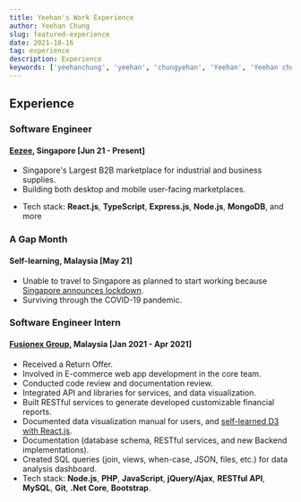 ```yaml
---
title: Yeehan's Work Experience
author: Yeehan Chung
slug: featured-experience
date: 2021-10-16
tag: experience
description: Experience
keywords: ['yeehanchung', 'yeehan', 'chungyehan', 'Yeehan', 'Yeehan chung', 'chungyeehan', 'singapore', 'malaysia', software engineer]
---
```


## Experience

### Software Engineer

#### [Eezee](https://eezee.co), Singapore [Jun 21 - Present]

- Singapore's Largest B2B marketplace for industrial and business supplies.
- Building both desktop and mobile user-facing marketplaces.
<!-- - Write clean, readable and reusable codes.
- Drive front-end state-of-the-art practices and architecture.
- Mentor junior engineers, and drive technical decisions.
- Passionate about fostering a culture of learning, mentoring and sharing. -->
- Tech stack: **React.js**, **TypeScript**, **Express.js**, **Node.js**, **MongoDB**, and more

### A Gap Month

#### Self-learning, Malaysia [May 21]

- Unable to travel to Singapore as planned to start working because [Singapore announces lockdown](https://www.forbes.com/sites/siladityaray/2021/05/14/singapore-announces-lockdown-like-restrictions-as-local-covid-cases-flare-up/?sh=47ea4189200c).
- Surviving through the COVID-19 pandemic.

### Software Engineer Intern

#### [Fusionex Group](https://www.fusionexgroup.com/), Malaysia [Jan 2021 - Apr 2021]

- Received a Return Offer.
- Involved in E-commerce web app development in the core team.
- Conducted code review and documentation review.
- Integrated API and libraries for services, and data visualization.
- Built RESTful services to generate developed customizable financial reports.
- Documented data visualization manual for users, and [self-learned D3 with React.js](https://vizhub.com/cyeehan).
- Documentation (database schema, RESTful services, and new Backend implementations).
- Created SQL queries (join, views, when-case, JSON, files, etc.) for data analysis dashboard.
- Tech stack: **Node.js**, **PHP**, **JavaScript**, **jQuery/Ajax**, **RESTful API**, **MySQL**, **Git**, **.Net Core**, **Bootstrap**.
